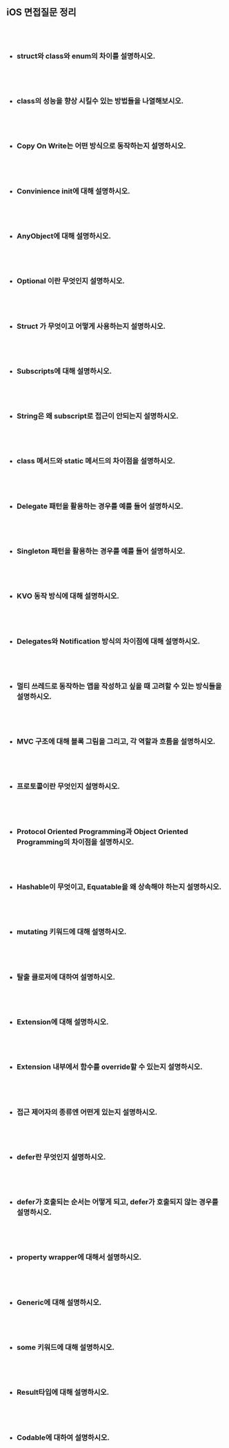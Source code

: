 ## iOS 면접질문 정리

<br>
<br>

- ### struct와 class와 enum의 차이를 설명하시오.
#####
<br>
<br>

- ### class의 성능을 향상 시킬수 있는 방법들을 나열해보시오.
#####
<br>
<br>

- ### Copy On Write는 어떤 방식으로 동작하는지 설명하시오.
#####
<br>
<br>

- ### Convinience init에 대해 설명하시오.
#####
<br>
<br>

- ### AnyObject에 대해 설명하시오.
#####
<br>
<br>

- ### Optional 이란 무엇인지 설명하시오.
#####
<br>
<br>

- ### Struct 가 무엇이고 어떻게 사용하는지 설명하시오.
#####
<br>
<br>

- ### Subscripts에 대해 설명하시오.
#####
<br>
<br>

- ### String은 왜 subscript로 접근이 안되는지 설명하시오.
#####
<br>
<br>

- ### class 메서드와 static 메서드의 차이점을 설명하시오.
#####
<br>
<br>

- ### Delegate 패턴을 활용하는 경우를 예를 들어 설명하시오.
#####
<br>
<br>

- ### Singleton 패턴을 활용하는 경우를 예를 들어 설명하시오.
#####
<br>
<br>

- ### KVO 동작 방식에 대해 설명하시오.
#####
<br>
<br>

- ### Delegates와 Notification 방식의 차이점에 대해 설명하시오.
#####
<br>
<br>

- ### 멀티 쓰레드로 동작하는 앱을 작성하고 싶을 때 고려할 수 있는 방식들을 설명하시오.
#####
<br>
<br>

- ### MVC 구조에 대해 블록 그림을 그리고, 각 역할과 흐름을 설명하시오.
#####
<br>
<br>

- ### 프로토콜이란 무엇인지 설명하시오.
#####
<br>
<br>

- ### Protocol Oriented Programming과 Object Oriented Programming의 차이점을 설명하시오.
#####
<br>
<br>

- ### Hashable이 무엇이고, Equatable을 왜 상속해야 하는지 설명하시오.
#####
<br>
<br>

- ### mutating 키워드에 대해 설명하시오.
#####
<br>
<br>

- ### 탈출 클로저에 대하여 설명하시오.
#####
<br>
<br>

- ### Extension에 대해 설명하시오.
#####
<br>
<br>

- ### Extension 내부에서 함수를 override할 수 있는지 설명하시오.
#####
<br>
<br>

- ### 접근 제어자의 종류엔 어떤게 있는지 설명하시오.
#####
<br>
<br>

- ### defer란 무엇인지 설명하시오.
#####
<br>
<br>

- ### defer가 호출되는 순서는 어떻게 되고, defer가 호출되지 않는 경우를 설명하시오.
#####
<br>
<br>

- ### property wrapper에 대해서 설명하시오.
#####
<br>
<br>

- ### Generic에 대해 설명하시오.
#####
<br>
<br>

- ### some 키워드에 대해 설명하시오.
#####
<br>
<br>

- ### Result타입에 대해 설명하시오.
#####
<br>
<br>

- ### Codable에 대하여 설명하시오.
#####
<br>
<br>






